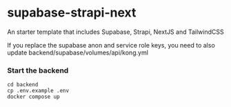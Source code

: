 # supabase-strapi-next
An starter template that includes Supabase, Strapi, NextJS and TailwindCSS

If you replace the supabase anon and service role keys, you need to also update backend/supabase/volumes/api/kong.yml

### Start the backend
```
cd backend
cp .env.example .env
docker compose up
```